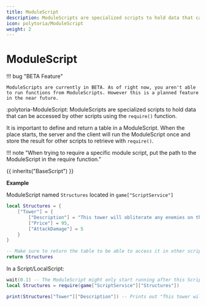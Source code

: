 ```yaml
---
title: ModuleScript
description: ModuleScripts are specialized scripts to hold data that can be accessed by other scripts using the `require()` function.
icon: polytoria/ModuleScript
weight: 2
---
```


# ModuleScript

<div data-search-exclude markdown>
!!! bug "BETA Feature"

    ModuleScripts are currently in BETA. As of right now, you aren't able to run functions from ModuleScripts. However this is a planned feature in the near future.

</div>

:polytoria-ModuleScript: ModuleScripts are specialized scripts to hold data that can be accessed by other scripts using the `require()` function.

It is important to define and return a table in a ModuleScript. When the place starts, the server and the client will run the ModuleScript once and store the result for other scripts to retrieve with `require()`.

<div data-search-exclude markdown>
!!! note "When trying to require a specific module script, put the path to the ModuleScript in the require function."
</div>

{{ inherits("BaseScript") }}

**Example**

ModuleScript named `Structures` located in `game["ScriptService"]`

```lua
local Structures = {
    ["Tower"] = {
        ["Description"] = "This tower will obliterate any enemies on the way to the castle!",
        ["Price"] = 95,
        ["AttackDamage"] = 5
    }
}

-- Make sure to return the table to be able to access it in other scripts!
return Structures
```

In a Script/LocalScript:

```lua
wait(0.1) -- The ModuleScript might only start running after this Script/LocalScript began running and thus this wait() is necessary
local Structures = require(game["ScriptService"]["Structures"])

print(Structures["Tower"]["Description"]) -- Prints out "This tower will obliterate any enemies on the way to the castle!" like how it was defined in the ModuleScript above.
```
